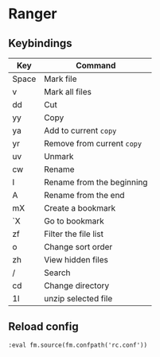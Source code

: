 # Ranger

## Keybindings

| Key   | Command                    |
| ---   | -------                    |
| Space | Mark file                  |
| v     | Mark all files             |
| dd    | Cut                        |
| yy    | Copy                       |
| ya    | Add to current `copy`      |
| yr    | Remove from current `copy` |
| uv    | Unmark                     |
| cw    | Rename                     |
| I     | Rename from the beginning  |
| A     | Rename from the end        |
| mX    | Create a bookmark          |
| `X    | Go to bookmark             |
| zf    | Filter the file list       |
| o     | Change sort order          |
| zh    | View hidden files          |
| /     | Search                     |
| cd    | Change directory           |
| 1l    | unzip selected file        |

## Reload config

```
:eval fm.source(fm.confpath('rc.conf'))
```
